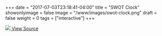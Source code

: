 +++
date = "2017-07-03T23:18:41-04:00"
title = "SWOT Clock"
showonlyimage = false
image = "/www/images/swot-clock.png"
draft = false
weight = 0
tags = ["interactive"]
+++

<a href="https://semnext.tw.rpi.edu">
<img class="full-page-img" src="/www/images/swot-clock.png">
</a>

<a href="https://github.com/mpoegel/SemNExT-Visualizations">
  <i class="fa fa-github"></i> View Source
</a>
